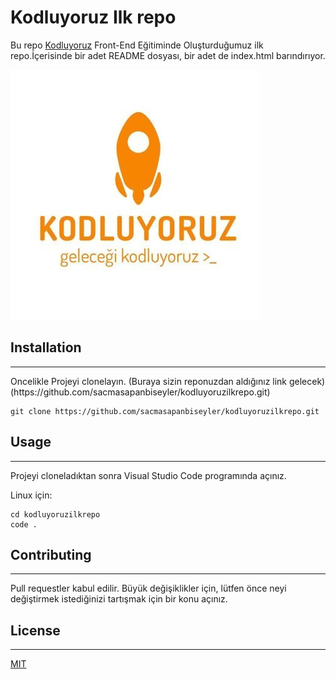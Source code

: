 # Kodluyoruz Ilk repo
<h>

Bu repo [Kodluyoruz](https://www.kodluyoruz.org) Front-End Eğitiminde Oluşturduğumuz ilk repo.İçerisinde bir adet README dosyası, bir adet de index.html barındırıyor.


![resim](https://raw.githubusercontent.com/Kodluyoruz/taskforce/git/git/markdown-nedir-nasil-kullaniriz-/figures/kodluyoruz_logo.jpg)


## Installation
<hr>
Oncelikle Projeyi clonelayın. (Buraya sizin reponuzdan aldığınız link gelecek)(https://github.com/sacmasapanbiseyler/kodluyoruzilkrepo.git)

```
git clone https://github.com/sacmasapanbiseyler/kodluyoruzilkrepo.git
```


## Usage
<hr>
Projeyi cloneladıktan sonra Visual Studio Code programında açınız.

Linux için:
```
cd kodluyoruzilkrepo
code .
```


## Contributing
<hr>
Pull requestler kabul edilir. Büyük değişiklikler için, lütfen önce neyi değiştirmek istediğinizi tartışmak için bir konu açınız.

## License

<hr>

[MIT](https://choosealicense.com/licenses/mit/)